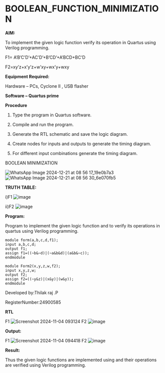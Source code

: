 # BOOLEAN_FUNCTION_MINIMIZATION

**AIM:**

To implement the given logic function verify its operation in Quartus using Verilog programming.

F1= A’B’C’D’+AC’D’+B’CD’+A’BCD+BC’D 

F2=xy’z+x’y’z+w’xy+wx’y+wxy

**Equipment Required:**

Hardware – PCs, Cyclone II , USB flasher

**Software – Quartus prime**


**Procedure**

1.	Type the program in Quartus software.

2.	Compile and run the program.

3.	Generate the RTL schematic and save the logic diagram.

4.	Create nodes for inputs and outputs to generate the timing diagram.

5.	For different input combinations generate the timing diagram.

BOOLEAN MINIMIZATION

![WhatsApp Image 2024-12-21 at 08 56 17_19e0b7a3](https://github.com/user-attachments/assets/c11bef76-3e0e-494b-86ce-55b52fcbd903)
![WhatsApp Image 2024-12-21 at 08 56 30_6e070fb5](https://github.com/user-attachments/assets/358ba9f0-4d9f-4020-bc1a-5dccc6493ad4)

**TRUTH TABLE:**

i)F1
![image](https://github.com/user-attachments/assets/34c74a5d-4e82-4741-a6e2-bf0de1ade9a8)


ii)F2
![image](https://github.com/user-attachments/assets/79008ed0-2390-4424-b204-95f2bd1bee16)



**Program:**

 Program to implement the given logic function and to verify its operations in quartus using Verilog programming. 
 ```
module form(a,b,c,d,f1);
input a,b,c,d;
output f1;
assign f1=((~b&~d)|(~a&b&d)|(a&b&~c));
endmodule
```
```
module Form2(x,y,z,w,f2);
input x,y,z,w;
output f2;
assign f2=((~y&z)|(x&y)|(w&y));
endmodule
```



Developed by:Thilak raj .P

RegisterNumber:24900585


**RTL**

F1
![Screenshot 2024-11-04 093124](https://github.com/user-attachments/assets/04c9dc43-35e4-4d7a-96c0-79892c9788a5)
F2
![image](https://github.com/user-attachments/assets/817fbe6a-d1ef-4349-ac18-2dc7e46c51ef)


**Output:**

F1
![Screenshot 2024-11-04 094418](https://github.com/user-attachments/assets/60521c61-cbc2-4305-b622-fd88f3a31842)
F2
![image](https://github.com/user-attachments/assets/46453dff-f950-436d-9db4-97ae83367440)



**Result:**

Thus the given logic functions are implemented using and their operations are verified using Verilog programming.

